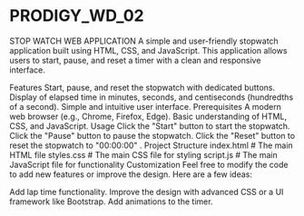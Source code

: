 # PRODIGY_WD_02
STOP WATCH WEB APPLICATION
A simple and user-friendly stopwatch application built using HTML, CSS, and JavaScript. This application allows users to start, pause, and reset a timer with a clean and responsive interface.

Features
Start, pause, and reset the stopwatch with dedicated buttons.
Display of elapsed time in minutes, seconds, and centiseconds (hundredths of a second).
Simple and intuitive user interface.
Prerequisites
A modern web browser (e.g., Chrome, Firefox, Edge).
Basic understanding of HTML, CSS, and JavaScript.
Usage
Click the "Start" button to start the stopwatch.
Click the "Pause" button to pause the stopwatch.
Click the "Reset" button to reset the stopwatch to "00:00:00" .
Project Structure
index.html # The main HTML file
styles.css # The main CSS file for styling
script.js # The main JavaScript file for functionality
Customization
Feel free to modify the code to add new features or improve the design. Here are a few ideas:

Add lap time functionality.
Improve the design with advanced CSS or a UI framework like Bootstrap.
Add animations to the timer.

 
 
